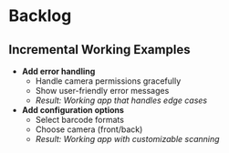 # Backlog

## Incremental Working Examples

- **Add error handling**
  - Handle camera permissions gracefully
  - Show user-friendly error messages
  - *Result: Working app that handles edge cases*
- **Add configuration options**
  - Select barcode formats
  - Choose camera (front/back)
  - *Result: Working app with customizable scanning*
